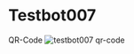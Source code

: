 Testbot007
==============
QR-Code
![testbot007 qr-code](https://qr-official.line.me/M/tJkMY5yn2c.png)